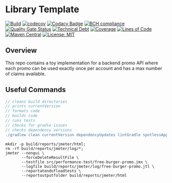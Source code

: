 # Library Template

[![Build](https://github.com/michaelruocco/burger-promo/workflows/pipeline/badge.svg)](https://github.com/michaelruocco/burger-promo/actions)
[![codecov](https://codecov.io/gh/michaelruocco/burger-promo/branch/master/graph/badge.svg?token=FWDNP534O7)](https://codecov.io/gh/michaelruocco/burger-promo)
[![Codacy Badge](https://app.codacy.com/project/badge/Grade/272889cf707b4dcb90bf451392530794)](https://www.codacy.com/gh/michaelruocco/burger-promo/dashboard?utm_source=github.com&amp;utm_medium=referral&amp;utm_content=michaelruocco/burger-promo&amp;utm_campaign=Badge_Grade)
[![BCH compliance](https://bettercodehub.com/edge/badge/michaelruocco/burger-promo?branch=master)](https://bettercodehub.com/)
[![Quality Gate Status](https://sonarcloud.io/api/project_badges/measure?project=michaelruocco_burger-promo&metric=alert_status)](https://sonarcloud.io/dashboard?id=michaelruocco_burger-promo)
[![Technical Debt](https://sonarcloud.io/api/project_badges/measure?project=michaelruocco_burger-promo&metric=sqale_index)](https://sonarcloud.io/dashboard?id=michaelruocco_burger-promo)
[![Coverage](https://sonarcloud.io/api/project_badges/measure?project=michaelruocco_burger-promo&metric=coverage)](https://sonarcloud.io/dashboard?id=michaelruocco_burger-promo)
[![Lines of Code](https://sonarcloud.io/api/project_badges/measure?project=michaelruocco_burger-promo&metric=ncloc)](https://sonarcloud.io/dashboard?id=michaelruocco_burger-promo)
[![Maven Central](https://img.shields.io/maven-central/v/com.github.michaelruocco/burger-promo.svg?label=Maven%20Central)](https://search.maven.org/search?q=g:%22com.github.michaelruocco%22%20AND%20a:%22burger-promo%22)
[![License: MIT](https://img.shields.io/badge/License-MIT-yellow.svg)](https://opensource.org/licenses/MIT)

## Overview

This repo contains a toy implementation for a backend promo API where each promo can be used exactly
once per account and has a max number of claims available.

## Useful Commands

```gradle
// cleans build directories
// prints currentVersion
// formats code
// builds code
// runs tests
// checks for gradle issues
// checks dependency versions
./gradlew clean currentVersion dependencyUpdates lintGradle spotlessApply build
```
```jmeter
mkdir -p build/reports/jmeter/html;
rm -rf build/reports/jmeter/log/*;
jmeter --nongui \
       --forceDeleteResultFile \
       --testfile src/performance-test/free-burger-promo.jmx \
       --logfile build/reports/jmeter/log/free-burger-promo.jtl \
       --reportatendofloadtests \
       --reportoutputfolder build/reports/jmeter/html
```